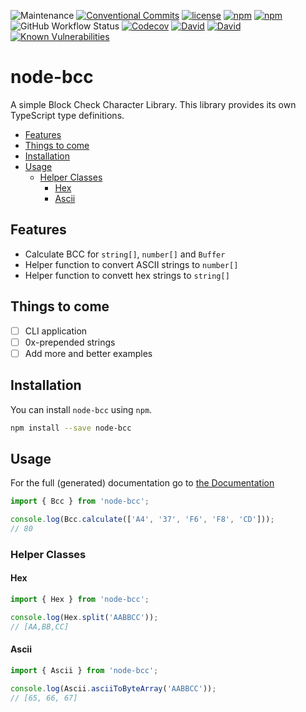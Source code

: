 ![Maintenance](https://img.shields.io/maintenance/yes/2021.svg?style=flat-square) [![Conventional Commits](https://img.shields.io/badge/Conventional%20Commits-1.0.0-yellow.svg?style=flat-square)](https://conventionalcommits.org) [![license](https://img.shields.io/github/license/beyerleinf/node-bcc.svg?style=flat-square)](https://github.com/beyerleinf/node-bcc/blob/master/LICENSE.md) [![npm](https://img.shields.io/npm/v/node-bcc.svg?style=flat-square)](https://www.npmjs.com/package/node-bcc) [![npm](https://img.shields.io/npm/dm/node-bcc.svg?style=flat-square)](https://www.npmjs.com/package/node-bcc) ![GitHub Workflow Status](https://img.shields.io/github/workflow/status/beyerleinf/node-bcc/Node%20Workflow?style=flat-square) [![Codecov](https://img.shields.io/codecov/c/github/beyerleinf/node-bcc.svg?style=flat-square)](https://codecov.io/gh/beyerleinf/node-bcc) [![David](https://img.shields.io/david/beyerleinf/node-bcc.svg?style=flat-square)](https://github.com/beyerleinf/node-bcc) [![David](https://img.shields.io/david/dev/beyerleinf/node-bcc.svg?style=flat-square)](<![David](https://img.shields.io/david/beyerleinf/node-bcc.svg?style=flat-square)>) [![Known Vulnerabilities](https://snyk.io/test/github/beyerleinf/node-bcc/badge.svg?style=flat-square)](https://snyk.io/test/github/beyerleinf/node-bcc)

# node-bcc <!-- omit in toc -->

A simple Block Check Character Library.
This library provides its own TypeScript type definitions.

- [Features](#features)
- [Things to come](#things-to-come)
- [Installation](#installation)
- [Usage](#usage)
  - [Helper Classes](#helper-classes)
    - [Hex](#hex)
    - [Ascii](#ascii)

## Features

- Calculate BCC for `string[]`, `number[]` and `Buffer`
- Helper function to convert ASCII strings to `number[]`
- Helper function to convett hex strings to `string[]`

## Things to come

- [ ] CLI application
- [ ] 0x-prepended strings
- [ ] Add more and better examples

## Installation

You can install `node-bcc` using `npm`.

```bash
npm install --save node-bcc
```

## Usage

For the full (generated) documentation go to [the Documentation](https://docs.beyerleinf.de/node-bcc)

```typescript
import { Bcc } from 'node-bcc';

console.log(Bcc.calculate(['A4', '37', 'F6', 'F8', 'CD']));
// 80
```

### Helper Classes

#### Hex

```typescript
import { Hex } from 'node-bcc';

console.log(Hex.split('AABBCC'));
// [AA,BB,CC]
```

#### Ascii

```typescript
import { Ascii } from 'node-bcc';

console.log(Ascii.asciiToByteArray('AABBCC'));
// [65, 66, 67]
```
